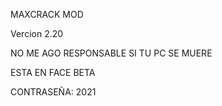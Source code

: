
MAXCRACK MOD

Vercion 2.20

NO ME AGO RESPONSABLE SI TU PC SE MUERE

ESTA EN FACE BETA

CONTRASEÑA: 2021

